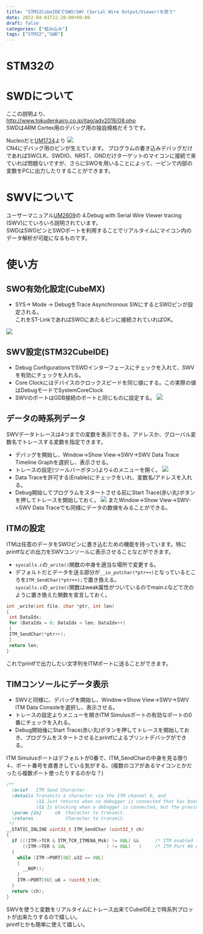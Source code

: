 ```yaml
---
title: "STM32CubeIDEでSWO/SWV (Serial Wire Output/Viewer)を使う"
date: 2022-04-01T22:20:00+09:00
draft: false
categories: ["組み込み"]
tags: ["STM32","SWD"]
---
```

# STM32の
# SWDについて
ここの説明より、  
http://www.tokudenkairo.co.jp/jtag/adv2018/08.php  
SWDはARM Cortex用のデバッグ用の独自規格だそうです。

Nucleoだと[UM1724](https://www.st.com/resource/en/user_manual/um1724-stm32-nucleo64-boards-mb1136-stmicroelectronics.pdf)より
![](../img/nucleo_stlink.JPG)  
CN4にデバッグ用のピンが生えています。
プログラムの書き込みデバッグだけであればSWCLK、SWDIO、NRST、GNDだけターゲットのマイコンに接続で来ていれば問題ないですが、さらにSWOを用いることによって、一ピンで内部の変数をPCに出力したりすることができます。

# SWVについて
ユーザーマニュアル[UM2609](https://www.st.com/resource/en/user_manual/dm00629856-description-of-the-integrated-development-environment-for-stm32-products-stmicroelectronics.pdf)の 4.Debug with Serial Wire Viewer tracing (SWV)にていろいろ説明されています。  
SWDはSWOピンとSWDポートを利用することでリアルタイムにマイコン内のデータ解析が可能になるものです。


# 使い方
## SWO有効化設定(CubeMX)
* SYS-> Mode -> DebugをTrace Asynchronous SWにするとSWOピンが設定される。  
これをST-LinkであればSWOにあたるピンに接続されていればOK。

![](../img/SWV_cubemx_setting.JPG)

## SWV設定(STM32CubeIDE)
* Debug ConfigurationsでSWDインターフェースにチェックを入れて、SWVを有効にチェックを入れる。  
* Core Clockにはデバイスのクロックスピードを同じ値にする。この実際の値はDebugモードでSystemCoreClock
* SWVのポートはGDB接続のポートと同じものに設定する。
![](../img/SWV_debug_config.JPG)

## データの時系列データ
SWVデータトレースは4つまでの変数を表示できる。アドレスか、グローバル変数名でトレースする変数を指定できます。
* デバッグを開始し、Window->Show View->SWV->SWV Data Trace Timeline Graphを選択し、表示させる。
* トレースの設定(ツールバーボタン)より↓のメニューを開く。
![](../img/SWV_config.JPG)
* Data Traceを許可する(Enable)にチェックをいれ、変数名/アドレスを入れる。
* Debug開始してプログラムをスタートさせる前にStart Trace(赤い丸)ボタンを押してトレースを開始しておく。
![](../img/SWV_data_trace.png)
またWindow->Show View->SWV->SWV Data Traceでも同様にデータの数値をみることができる。

## ITMの設定
ITMは任意のデータをSWOピンに書き込むための機能を持っています。特にprintfなどの出力をSWVコンソールに表示させることなどができます。 
* ```syscalls.c```の```_write()```関数の中身を適当な場所で変更する。   
* デフォルトだとデータを送る部分が```__io_putchar(*ptr++)```となっているところを```ITM_SendChar(*ptr++);```で置き換える。  
```syscalls.c```の```_write()```関数はweak属性がついているのでmain.cなどで次のように置き換えた関数を宣言しておく。
``` C
int _write(int file, char *ptr, int len)
{
 int DataIdx;
 for (DataIdx = 0; DataIdx < len; DataIdx++)
 {
 ITM_SendChar(*ptr++);
 }
 return len;
}

```


これでprintfで出力したい文字列をITMポートに送ることができます。

## TIMコンソールにデータ表示
* SWVと同様に、デバッグを開始し、Window->Show View->SWV->SWV ITM Data Consoleを選択し、表示させる。
* トレースの設定よりメニューを開きITM Simulusポートの有効なポートの0番にチェックを入れる。
* Debug開始後にStart Trace(赤い丸)ボタンを押してトレースを開始しておき、プログラムをスタートさせるとprintfによるプリントデバッグができる。

ITM Simulusポートはデフォルトが0番で、ITM_SendCharの中身を見る限り↓、ポート番号を直書きしている気がする。(複数のコアがあるマイコンとかだったら複数ポート使ったりするのかな？)
``` C
/**
  \brief   ITM Send Character
  \details Transmits a character via the ITM channel 0, and
           \li Just returns when no debugger is connected that has booked the output.
           \li Is blocking when a debugger is connected, but the previous character sent has not been transmitted.
  \param [in]     ch  Character to transmit.
  \returns            Character to transmit.
 */
__STATIC_INLINE uint32_t ITM_SendChar (uint32_t ch)
{
  if (((ITM->TCR & ITM_TCR_ITMENA_Msk) != 0UL) &&      /* ITM enabled */
      ((ITM->TER & 1UL               ) != 0UL)   )     /* ITM Port #0 enabled */
  {
    while (ITM->PORT[0U].u32 == 0UL)
    {
      __NOP();
    }
    ITM->PORT[0U].u8 = (uint8_t)ch;
  }
  return (ch);
}
```


SWVを使うと変数をリアルタイムにトレース出来てCubeIDE上で時系列プロットが出来たりするので嬉しい。  
printfとかも簡単に使えて嬉しい。